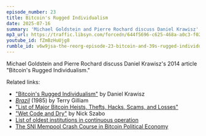 ```yaml
---
episode_number: 23
title: Bitcoin's Rugged Individualism
date: 2025-07-16
summary: 'Michael Goldstein and Pierre Rochard discuss Daniel Krawisz''s 2014 article "Bitcoin''s Rugged Individualism."'
mp3_url: https://traffic.libsyn.com/forcedn/644f5696-c625-468a-a0c3-f02493f7b768/thereorg-ep023-bitcoins-rugged-individualism.mp3
youtube_id: fZmBzHuUjg8
rumble_id: v6w9jsa-the-reorg-episode-23-bitcoin-and-39s-rugged-individualism
---
```


Michael Goldstein and Pierre Rochard discuss Daniel Krawisz's 2014 article "Bitcoin's Rugged Individualism."

Related links:

- ["Bitcoin's Rugged Individualism"](/mempool/bitcoins-rugged-individualism/) by Daniel Krawisz
- [_Brazil_](https://www.imdb.com/title/tt0088846/) (1985) by Terry Gilliam
- ["List of Major Bitcoin Heists, Thefts, Hacks, Scams, and Losses"](https://bitcointalk.org/index.php?topic=576337)
- ["Wet Code and Dry"](/library/wet-code-and-dry/) by Nick Szabo
- [List of oldest institutions in continuous operation](https://en.wikipedia.org/wiki/List_of_oldest_institutions_in_continuous_operation)
- [The SNI Mempool Crash Course in Bitcoin Political Economy](/crash-course/)
